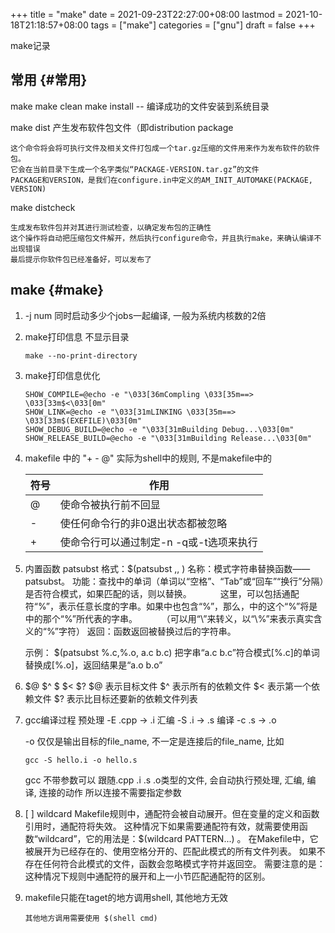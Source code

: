 +++
title = "make"
date = 2021-09-23T22:27:00+08:00
lastmod = 2021-10-18T21:18:57+08:00
tags = ["make"]
categories = ["gnu"]
draft = false
+++

make记录

<!--more-->


## 常用 {#常用}

make
make clean
make install -- 编译成功的文件安装到系统目录

make dist 产生发布软件包文件（即distribution package

```text
这个命令将会将可执行文件及相关文件打包成一个tar.gz压缩的文件用来作为发布软件的软件包。
它会在当前目录下生成一个名字类似“PACKAGE-VERSION.tar.gz”的文件
PACKAGE和VERSION，是我们在configure.in中定义的AM_INIT_AUTOMAKE(PACKAGE, VERSION)
```

make distcheck

```text
生成发布软件包并对其进行测试检查，以确定发布包的正确性
这个操作将自动把压缩包文件解开，然后执行configure命令，并且执行make，来确认编译不出现错误
最后提示你软件包已经准备好，可以发布了
```


## make {#make}

1.  -j num  同时启动多少个jobs一起编译, 一般为系统内核数的2倍
2.  make打印信息 不显示目录

    ```text
    make --no-print-directory
    ```
3.  make打印信息优化

    ```text
    SHOW_COMPILE=@echo -e "\033[36mCompling \033[35m==> \033[33m$<\033[0m"
    SHOW_LINK=@echo -e "\033[31mLINKING \033[35m==> \033[33m$(EXEFILE)\033[0m"
    SHOW_DEBUG_BUILD=@echo -e "\033[31mBuilding Debug...\033[0m"
    SHOW_RELEASE_BUILD=@echo -e "\033[31mBuilding Release...\033[0m"
    ```
4.  makefile 中的 "+ - @"
    实际为shell中的规则, 不是makefile中的

    | 符号 | 作用                    |
    |----|-----------------------|
    | @  | 使命令被执行前不回显    |
    | -  | 使任何命令行的非0退出状态都被忽略 |
    | +  | 使命令行可以通过制定-n -q或-t选项来执行 |
5.  内置函数 patsubst
     格式：$(patsubst <pattern>,<replacement>,<text> )
     名称：模式字符串替换函数——patsubst。
     功能：查找<text>中的单词（单词以“空格”、“Tab”或“回车”“换行”分隔）是否符合模式<pattern>，如果匹配的话，则以<replacement>替换。
     　　　这里，<pattern>可以包括通配符“%”，表示任意长度的字串。如果<replacement>中也包含“%”，那么，<replacement>中的这个“%”将是<pattern>中的那个“%”所代表的字串。
    　　　（可以用“\\”来转义，以“\\%”来表示真实含义的“%”字符）
     返回：函数返回被替换过后的字符串。

    示例：
    $(patsubst %.c,%.o, a.c b.c)
    把字串“a.c b.c”符合模式[%.c]的单词替换成[%.o]，返回结果是“a.o b.o”
6.  $@ $^ $ $< $?
    $@  表示目标文件
    $^  表示所有的依赖文件
    $<  表示第一个依赖文件
    $?  表示比目标还要新的依赖文件列表
7.  gcc编译过程
    预处理 -E  .cpp -> .i
    汇编   -S  .i   -> .s
    编译   -c  .s   -> .o

    -o 仅仅是输出目标的file\_name, 不一定是连接后的file\_name, 比如

    ```text
    gcc -S hello.i -o hello.s
    ```

    gcc 不带参数可以 跟随.cpp .i .s .o类型的文件, 会自动执行预处理, 汇编, 编译, 连接的动作
    所以连接不需要指定参数
8.  [ ] wildcard
    Makefile规则中，通配符会被自动展开。但在变量的定义和函数引用时，通配符将失效。
    这种情况下如果需要通配符有效，就需要使用函数“wildcard”，它的用法是：$(wildcard PATTERN...) 。
    在Makefile中，它被展开为已经存在的、使用空格分开的、匹配此模式的所有文件列表。
    如果不存在任何符合此模式的文件，函数会忽略模式字符并返回空。
    需要注意的是：这种情况下规则中通配符的展开和上一小节匹配通配符的区别。

9.  makefile只能在taget的地方调用shell, 其他地方无效

    ```text
    其他地方调用需要使用 $(shell cmd)
    ```